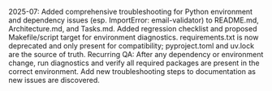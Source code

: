 2025-07: Added comprehensive troubleshooting for Python environment and dependency issues (esp. ImportError: email-validator) to README.md, Architecture.md, and Tasks.md. Added regression checklist and proposed Makefile/script target for environment diagnostics. requirements.txt is now deprecated and only present for compatibility; pyproject.toml and uv.lock are the source of truth. Recurring QA: After any dependency or environment change, run diagnostics and verify all required packages are present in the correct environment. Add new troubleshooting steps to documentation as new issues are discovered.
